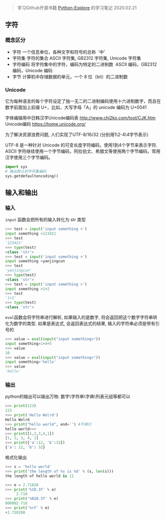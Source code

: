> 学习Github开源书籍 [Python-Explore](https://funhacks.gitbooks.io/explore-python/content/) 的学习笔记
> 2020.02.21

## 字符

### 概念区分

- 字符 一个信息单位，各种文字和符号的总称  ‘中’
- 字符集 字符的集合 ASCII 字符集, GB2312 字符集, Unicode 字符集
- 字符编码 将字符集中的字符，编码为特定的二进制数  ASCII 编码，GB2312 编码，Unicode 编码
- 字节 计算机中存储数据的单元，一个 8 位（bit）的二进制数


### Unicode

它为每种语言的每个字符设定了独一无二的二进制编码使用十六进制数字，而且在数字前面加上前缀 U+，比如，大写字母「A」的 unicode 编码为 U+0041

字体编辑用中日韩汉字Unicode编码表 http://www.chi2ko.com/tool/CJK.htm
Unicode编码 https://home.unicode.org/

为了解决资源浪费问题, 人们实现了UTF-8/16/32 (分别用1\2-4\4字节表示)

UTF-8 是一种针对 Unicode 的可变长度字符编码，使用1到4个字节来表示字符. ASCII 字符继续使用一个字节编码，阿拉伯文、希腊文等使用两个字节编码，常用汉字使用三个字节编码。

```python
import sys
# 输出默认的字符集编码
sys.getdefaultencoding()
```

## 输入和输出

### 输入

`input` 函数会把所有的输入转化为 str 类型

```python
>>> test = input('input something >')
input something >123421
>>> test
'123421'
>>> type(test)
<class 'str'>
>>> test = input('input something >')
input something >yanjingcun
>>> test
'yanjingcun'
>>> type(test)
<class 'str'>
>>> test = input('input something >')
input something >1+2
>>> test
'1+2'
>>> type(test)
<class 'str'>
```

`eval`函数会将字符串进行解析, 如果输入的是数字, 将会返回把这个数字字符串转化为数字的类型. 如果是表达式, 会返回表达式的结果, 输入的字符串必须是带有引号的

```python
>>> value = eval(input("input something>"))
input something>1+4+5
>>> value
10
>>> value = eval(input("input something>"))
input something>'hello'
>>> value
'hello'
```

### 输出

python的输出可以输出万物. 数字\字符串\字典\列表元组等都可以

```python
>>> print(123)
123
>>> print('Hello Wolrd')
Hello Wolrd
>>> print("hello world", end='') #不换行
hello world>>>
>>> print([1,2,3,4,1])
[1, 2, 3, 4, 1]
>>> print({'a':12, 'b':32})
{'a': 12, 'b': 32}
```

格式化输出

```python
>>> s = 'hello world'
>>> print('the length of %s is %d' % (s, len(s)))
the length of hello world is 11

>>> e = 2.71828
>>> print('%10.3f' % e)
     2.718
>>> print('%010.3f' % e)
000002.718
>>> print('%+f' % e)
+2.718280
```
